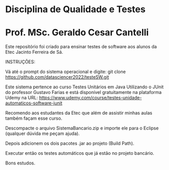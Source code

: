 # Disciplina de Qualidade e Testes
# Prof. MSc. Geraldo Cesar Cantelli

Este repositório foi criado para ensinar testes de software aos alunos da Etec Jacinto Ferreira de Sá.

INSTRUÇÕES:

Vá até o prompt do sistema operacional e digite:
git clone https://github.com/datasciencer2022/testeSW.git

Este sistema pertence ao curso Testes Unitários em Java Utilizando o JUnit do professor Gustavo Farias e está disponível gratuitamente na plataforma Udemy na URL: https://www.udemy.com/course/testes-unidade-automaticos-software-junit

Recomendo aos estudantes da Etec que além de assistir minhas aulas também façam esse curso.

Descompacte o arquivo SistemaBancario.zip e importe ele para o Eclipse (qualquer dúvida me peçam ajuda).

Depois adicionem os dois pacotes .jar ao projeto (Build Path).

Executar então os testes automáticos que já estão no projeto bancário.

Bons estudos.



